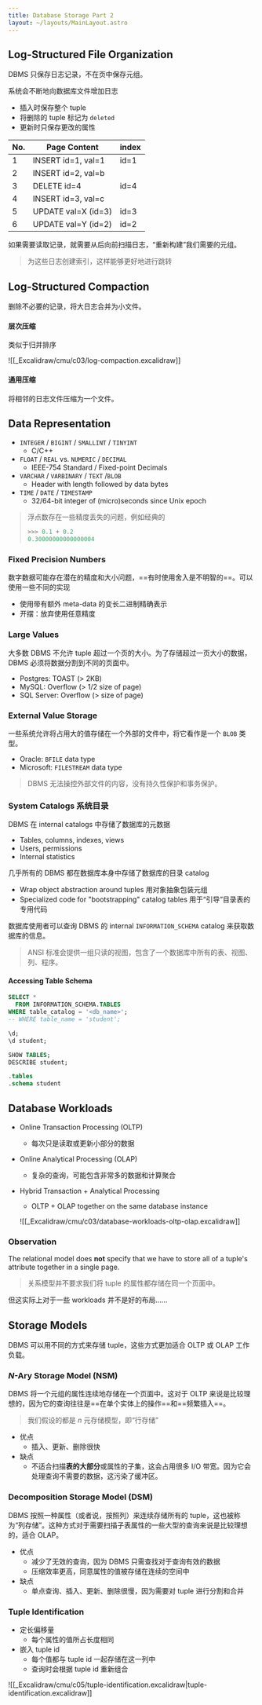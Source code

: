 ```yaml
---
title: Database Storage Part 2
layout: ~/layouts/MainLayout.astro
---
```


## Log-Structured File Organization

DBMS 只保存日志记录，不在页中保存元组。

系统会不断地向数据库文件增加日志

- 插入时保存整个 tuple
- 将删除的 tuple 标记为 `deleted`
- 更新时只保存更改的属性

| No. | Page Content        | index |
| --- | ------------------- | ----- |
| 1   | INSERT id=1, val=1  | id=1  |
| 2   | INSERT id=2, val=b  |       |
| 3   | DELETE id=4         | id=4  | 
| 4   | INSERT id=3, val=c  |       |
| 5   | UPDATE val=X (id=3) | id=3  |
| 6   | UPDATE val=Y (id=2) | id=2  |

如果需要读取记录，就需要从后向前扫描日志，“重新构建”我们需要的元组。

> 为这些日志创建索引，这样能够更好地进行跳转

## Log-Structured Compaction

删除不必要的记录，将大日志合并为小文件。

#### 层次压缩

类似于归并排序

![[_Excalidraw/cmu/c03/log-compaction.excalidraw]]

#### 通用压缩

将相邻的日志文件压缩为一个文件。

## Data Representation

- `INTEGER` / `BIGINT` / `SMALLINT` / `TINYINT`
	- C/C++
- `FLOAT` / `REAL` vs. `NUMERIC` / `DECIMAL`
	- IEEE-754 Standard / Fixed-point Decimals
- `VARCHAR` / `VARBINARY` / `TEXT` /`BLOB`
	- Header with length followed by data bytes
- `TIME` / `DATE` / `TIMESTAMP`
	- 32/64-bit integer of (micro)seconds since Unix epoch

> 浮点数存在一些精度丢失的问题，例如经典的
> 
> ```python
> >>> 0.1 + 0.2
> 0.30000000000000004
> ```

### Fixed Precision Numbers

数字数据可能存在潜在的精度和大小问题，==有时使用舍入是不明智的==。可以使用一些不同的实现

- 使用带有额外 meta-data 的变长二进制精确表示
- 开摆：放弃使用任意精度

### Large Values

大多数 DBMS 不允许 tuple 超过一个页的大小。为了存储超过一页大小的数据，DBMS 必须将数据分割到不同的页面中。

- Postgres: TOAST (> 2KB)
- MySQL: Overflow (> 1/2 size of page)
- SQL Server: Overflow (> size of page)

### External Value Storage

一些系统允许将占用大的值存储在一个外部的文件中，将它看作是一个 `BLOB` 类型。

- Oracle: `BFILE` data type
- Microsoft: `FILESTREAM` data type

> DBMS 无法操控外部文件的内容，没有持久性保护和事务保护。

### System Catalogs 系统目录

DBMS 在 internal catalogs 中存储了数据库的元数据

- Tables, columns, indexes, views
- Users, permissions
- Internal statistics

几乎所有的 DBMS 都在数据库本身中存储了数据库的目录 catalog

- Wrap object abstraction around tuples 用对象抽象包装元组
- Specialized code for "bootstrapping" catalog tables 用于“引导”目录表的专用代码

数据库使用者可以查询 DBMS 的 internal `INFORMATION_SCHEMA` catalog 来获取数据库的信息。

> ANSI 标准会提供一组只读的视图，包含了一个数据库中所有的表、视图、列、程序。

#### Accessing Table Schema

```sql
SELECT *
  FROM INFORMATION_SCHEMA.TABLES
WHERE table_catalog = '<db_name>';
-- WHERE table_name = 'student';
```

```sql title="Postgres"
\d;
\d student;
```

```sql title="MySQL"
SHOW TABLES;
DESCRIBE student;
```

```sql title="SQLite"
.tables
.schema student
```

## Database Workloads

- Online Transaction Processing (OLTP)
	- 每次只是读取或更新小部分的数据
- Online Analytical Processing (OLAP)
	- 复杂的查询，可能包含非常多的数据和计算聚合
- Hybrid Transaction + Analytical Processing
	- OLTP + OLAP together on the same database instance

  ![[_Excalidraw/cmu/c03/database-workloads-oltp-olap.excalidraw]]

### Observation

The relational model does **not** specify that we have to store all of a tuple's attribute together in a single page.

> 关系模型并不要求我们将 tuple 的属性都存储在同一个页面中。

但这实际上对于一些 workloads 并不是好的布局……

## Storage Models

DBMS 可以用不同的方式来存储 tuple，这些方式更加适合 OLTP 或 OLAP 工作负载。

### *N*-Ary Storage Model (NSM)

DBMS 将一个元组的属性连续地存储在一个页面中。这对于 OLTP 来说是比较理想的，因为它的查询往往是==在单个实体上的操作==和==频繁插入==。

> 我们假设的都是 $n$ 元存储模型，即“行存储”

- 优点
	- 插入、更新、删除很快
- 缺点
	- 不适合扫描**表的大部分**或属性的子集，这会占用很多 I/O 带宽。因为它会处理查询不需要的数据，这污染了缓冲区。

### Decomposition Storage Model (DSM)

DBMS 按照一种属性（或者说，按照列）来连续存储所有的 tuple，这也被称为“列存储”。这种方式对于需要扫描子表属性的一些大型的查询来说是比较理想的，适合 OLAP。

- 优点
	- 减少了无效的查询，因为 DBMS 只需查找对于查询有效的数据
	- 压缩效率更高，同意属性的值被存储在连续的空间中
- 缺点
	- 单点查询、插入、更新、删除很慢，因为需要对 tuple 进行分割和合并

### Tuple Identification

- 定长偏移量
	- 每个属性的值所占长度相同
- 嵌入 tuple id
	- 每个值都与 tuple id 一起存储在这一列中
	- 查询时会根据 tuple id 重新组合

![[_Excalidraw/cmu/c05/tuple-identification.excalidraw|tuple-identification.excalidraw]]

